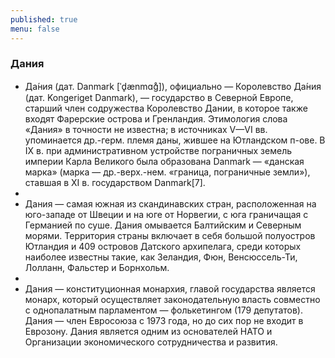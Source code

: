 ```yaml
---
published: true
menu: false
---
```

### Дания

- Да́ния (дат. Danmark [ˈd̥ænmɑɡ̊]), официально — Королевство Да́ния (дат. Kongeriget Danmark), — государство в Северной Европе, старший член содружества Королевство Дании, в которое также входят Фарерские острова и Гренландия. Этимология слова «Дания» в точности не известна; в источниках V—VI вв. упоминается др.-герм. племя даны, жившее на Ютландском п-ове. В IX в. при административном устройстве пограничных земель империи Карла Великого была образована Danmark — «данская марка» (марка — др.-верх.-нем. «граница, пограничные земли»), ставшая в XI в. государством Danmark[7].
- 
- Дания — самая южная из скандинавских стран, расположенная на юго-западе от Швеции и на юге от Норвегии, с юга граничащая с Германией по суше. Дания омывается Балтийским и Северным морями. Территория страны включает в себя большой полуостров Ютландия и 409 островов Датского архипелага, среди которых наиболее известны такие, как Зеландия, Фюн, Венсюссель-Ти, Лолланн, Фальстер и Борнхольм.
- 
- Дания — конституционная монархия, главой государства является монарх, который осуществляет законодательную власть совместно с однопалатным парламентом — фолькетингом (179 депутатов). Дания — член Евросоюза с 1973 года, но до сих пор не входит в Еврозону. Дания является одним из основателей НАТО и Организации экономического сотрудничества и развития.
